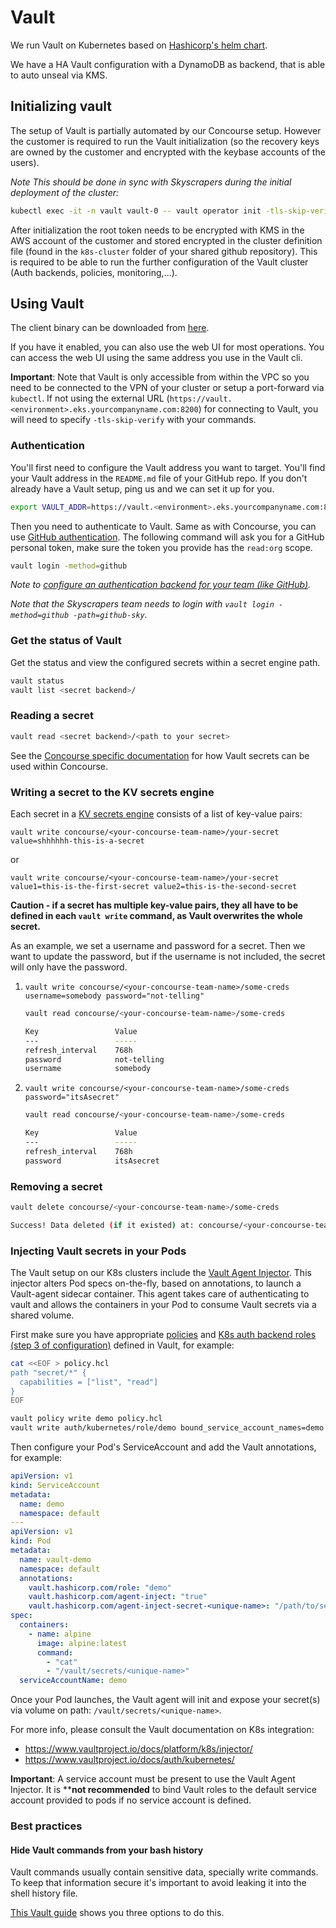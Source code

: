 # Vault

We run Vault on Kubernetes based on [Hashicorp's helm chart](https://github.com/hashicorp/vault-helm).

We have a HA Vault configuration with a DynamoDB as backend, that is able to auto unseal via KMS.

## Initializing vault

The setup of Vault is partially automated by our Concourse setup. However the customer is required to run the Vault initialization (so the recovery keys are owned by the customer and encrypted with the keybase accounts of the users).

*Note This should be done in sync with Skyscrapers during the initial deployment of the cluster:*

```bash
kubectl exec -it -n vault vault-0 -- vault operator init -tls-skip-verify -recovery-shares=5 -recovery-threshold=3 -recovery-pgp-keys=<keybase:user1,keybase:user2, ...> -root-token-pgp-key=<keybase:user>
```

After initialization the root token needs to be encrypted with KMS in the AWS account of the customer and stored encrypted in the cluster definition file (found in the `k8s-cluster` folder of your shared github repository). This is required to be able to run the further configuration of the Vault cluster (Auth backends, policies, monitoring,...).

## Using Vault

The client binary can be downloaded from [here](https://www.vaultproject.io/downloads.html).

If you have it enabled, you can also use the web UI for most operations. You can access the web UI using the same address you use in the Vault cli.

**Important**: Note that Vault is only accessible from within the VPC so you need to be connected to the VPN of your cluster or setup a port-forward via `kubectl`. If not using the external URL (`https://vault.<environment>.eks.yourcompanyname.com:8200`) for connecting to Vault, you will need to specify `-tls-skip-verify` with your commands.

### Authentication

You'll first need to configure the Vault address you want to target.
You'll find your Vault address in the `README.md` file of your GitHub repo. If you don't already have a Vault setup, ping us and we can set it up for you.

```bash
export VAULT_ADDR=https://vault.<environment>.eks.yourcompanyname.com:8200
```

Then you need to authenticate to Vault. Same as with Concourse, you can use [GitHub authentication](https://www.vaultproject.io/docs/auth/github.html). The following command will ask you for a GitHub personal token, make sure the token you provide has the `read:org` scope.

```bash
vault login -method=github
```

*Note to [configure an authentication backend for your team (like GitHub)](https://www.vaultproject.io/docs/auth).*

*Note that the Skyscrapers team needs to login with `vault login -method=github -path=github-sky`.*

### Get the status of Vault

Get the status and view the configured secrets within a secret engine path.

```bash
vault status
vault list <secret backend>/
```

### Reading a secret

```bash
vault read <secret backend>/<path to your secret>
```

See the [Concourse specific documentation](./concourse.md) for how Vault secrets can be used within Concourse.

### Writing a secret to the KV secrets engine

Each secret in a [KV secrets engine](https://www.vaultproject.io/docs/secrets/kv/index.html) consists of a list of key-value pairs:

`vault write concourse/<your-concourse-team-name>/your-secret value=shhhhhh-this-is-a-secret`

or

`vault write concourse/<your-concourse-team-name>/your-secret value1=this-is-the-first-secret value2=this-is-the-second-secret`

**Caution - if a secret has multiple key-value pairs, they all have to be defined in each `vault write` command, as Vault overwrites the whole secret.**

As an example, we set a username and password for a secret. Then we want to update the password, but if the username is not included, the secret will only have the password.

1. `vault write concourse/<your-concourse-team-name>/some-creds username=somebody password="not-telling"`

    ```bash
    vault read concourse/<your-concourse-team-name>/some-creds

    Key                 Value
    ---                 -----
    refresh_interval    768h
    password            not-telling
    username            somebody
    ```

2. `vault write concourse/<your-concourse-team-name>/some-creds password="itsAsecret"`

    ```bash
    vault read concourse/<your-concourse-team-name>/some-creds

    Key                 Value
    ---                 -----
    refresh_interval    768h
    password            itsAsecret
    ```

### Removing a secret

```bash
vault delete concourse/<your-concourse-team-name>/some-creds

Success! Data deleted (if it existed) at: concourse/<your-concourse-team-name>/some-creds
```

### Injecting Vault secrets in your Pods

The Vault setup on our K8s clusters include the [Vault Agent Injector](https://www.vaultproject.io/docs/platform/k8s/injector/). This injector alters Pod specs on-the-fly, based on annotations, to launch a Vault-agent sidecar container. This agent takes care of authenticating to vault and allows the containers in your Pod to consume Vault secrets via a shared volume.

First make sure you have appropriate [policies](https://www.vaultproject.io/docs/concepts/policies/) and [K8s auth backend roles (step 3 of configuration)](https://www.vaultproject.io/docs/auth/kubernetes/#configuration) defined in Vault, for example:

```bash
cat <<EOF > policy.hcl
path "secret/*" {
  capabilities = ["list", "read"]
}
EOF

vault policy write demo policy.hcl
vault write auth/kubernetes/role/demo bound_service_account_names=demo bound_service_account_namespaces=default policies=demo ttl=1h
```

Then configure your Pod's ServiceAccount and add the Vault annotations, for example:

```yaml
apiVersion: v1
kind: ServiceAccount
metadata:
  name: demo
  namespace: default
---
apiVersion: v1
kind: Pod
metadata:
  name: vault-demo
  namespace: default
  annotations:
    vault.hashicorp.com/role: "demo"
    vault.hashicorp.com/agent-inject: "true"
    vault.hashicorp.com/agent-inject-secret-<unique-name>: "/path/to/secret"
spec:
  containers:
    - name: alpine
      image: alpine:latest
      command:
        - "cat"
        - "/vault/secrets/<unique-name>"
  serviceAccountName: demo
```

Once your Pod launches, the Vault agent will init and expose your secret(s) via volume on path: `/vault/secrets/<unique-name>`.

For more info, please consult the Vault documentation on K8s integration:

- <https://www.vaultproject.io/docs/platform/k8s/injector/>
- <https://www.vaultproject.io/docs/auth/kubernetes/>

**Important**: A service account must be present to use the Vault Agent Injector. It is ****not recommended** to bind Vault roles to the default service account provided to pods if no service account is defined.

### Best practices

#### Hide Vault commands from your bash history

Vault commands usually contain sensitive data, specially write commands. To keep that information secure it's important to avoid leaking it into the shell history file.

[This Vault guide](https://learn.hashicorp.com/vault/secrets-management/sm-static-secrets.html#q-how-do-i-enter-my-secrets-without-exposing-the-secret-in-my-shell-39-s-history-) shows you three options to do this.

